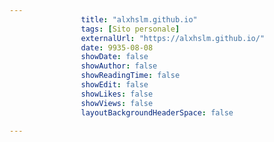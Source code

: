 ---
                title: "alxhslm.github.io"
                tags: [Sito personale]
                externalUrl: "https://alxhslm.github.io/"
                date: 9935-08-08
                showDate: false
                showAuthor: false
                showReadingTime: false
                showEdit: false
                showLikes: false
                showViews: false
                layoutBackgroundHeaderSpace: false
                ---

